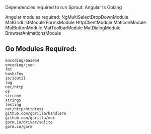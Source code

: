 Dependencies required to run Sprout:
Angular ts
Golang

Angular modules required:
    NgMultiSelectDropDownModule
    MatGridListModule
    FormsModule
    HttpClientModule
    MatIconModule
    MatButtonModule
    MatToolbarModule
    MatDialogModule
    BrowserAnimationsModule


## Go Modules Required:
    encoding/base64
	encoding/json
	fmt
	hash/fnv
	io/ioutil
	log
	net/http
	os
	strconv
	strings
	testing
	net/http/httptest
	github.com/gorilla/handlers
	github.com/gorilla/mux
	gorm.io/driver/sqlite
	gorm.io/gorm
	




